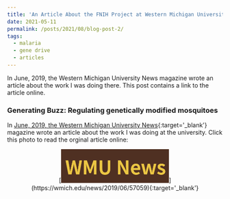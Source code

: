 ```yaml
---
title: 'An Article About the FNIH Project at Western Michigan University'
date: 2021-05-11
permalink: /posts/2021/08/blog-post-2/
tags:
  - malaria
  - gene drive
  - articles
---
```

In June, 2019, the Western Michigan University News magazine wrote an article about the work I was doing there. This post contains a link to the article online.

### Generating Buzz: Regulating genetically modified mosquitoes

In [June, 2019, the Western Michigan University News](https://wmich.edu/news/2019/06){:target='_blank'} magazine wrote an article about the work I was doing at the university. Click this photo to read the orginal article online: 
<p style="text-align: center">
[<img src="/images/WMUNews.png" alt="Link to article" width="50%"/>](https://wmich.edu/news/2019/06/57059){:target='_blank'}
</p>